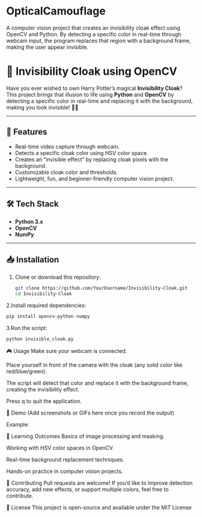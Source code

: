 # OpticalCamouflage
A computer vision project that creates an invisibility cloak effect using OpenCV and Python. By detecting a specific color in real-time through webcam input, the program replaces that region with a background frame, making the user appear invisible.
# 🧥 Invisibility Cloak using OpenCV

Have you ever wished to own Harry Potter’s magical **Invisibility Cloak**?  
This project brings that illusion to life using **Python** and **OpenCV** by detecting a specific color in real-time and replacing it with the background, making you look invisible! 🎩✨

---

## 🚀 Features
- Real-time video capture through webcam.
- Detects a specific cloak color using HSV color space.
- Creates an “invisible effect” by replacing cloak pixels with the background.
- Customizable cloak color and thresholds.
- Lightweight, fun, and beginner-friendly computer vision project.

---

## 🛠️ Tech Stack
- **Python 3.x**
- **OpenCV**
- **NumPy**

---

## 📥 Installation

1. Clone or download this repository:
   ```bash
   git clone https://github.com/YourUsername/Invisibility-Cloak.git
   cd Invisibility-Cloak
2.Install required dependencies:
  ```bash
  pip install opencv-python numpy
  ```
3.Run the script:
```bash
python invisible_cloak.py
```
🎮 Usage
Make sure your webcam is connected.

Place yourself in front of the camera with the cloak (any solid color like red/blue/green).

The script will detect that color and replace it with the background frame, creating the invisibility effect.

Press q to quit the application.

📸 Demo
(Add screenshots or GIFs here once you record the output)

Example:

🎯 Learning Outcomes
Basics of image processing and masking.

Working with HSV color spaces in OpenCV.

Real-time background replacement techniques.

Hands-on practice in computer vision projects.

🤝 Contributing
Pull requests are welcome! If you’d like to improve detection accuracy, add new effects, or support multiple colors, feel free to contribute.

📄 License
This project is open-source and available under the MIT License
